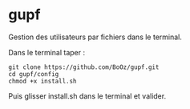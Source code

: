 # gupf
Gestion des utilisateurs par fichiers dans le terminal.

Dans le terminal taper :
```
git clone https://github.com/BoOz/gupf.git
cd gupf/config
chmod +x install.sh
```
Puis glisser install.sh dans le terminal et valider.
